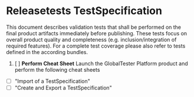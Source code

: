 Releasetests TestSpecification
=====================
This document describes validation tests that shall be performed on the final product artifacts immediately before publishing. These tests focus on overall product quality and completeness (e.g. inclusion/integration of required features). For a complete test coverage please also refer to tests defined in the according bundles.

1. [ ] __Perform Cheat Sheet__
Launch the GlobalTester Platform product and perform the following cheat sheets
 - [ ] "Import of a TestSpecification"
 - [ ] "Create and Export a TestSpecification"

<p style="page-break-after: always"/>
